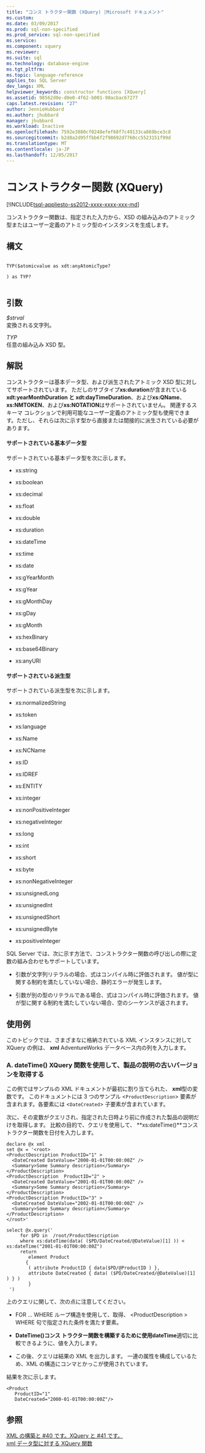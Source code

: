 ```yaml
---
title: "コンス トラクター関数 (XQuery) |Microsoft ドキュメント"
ms.custom: 
ms.date: 03/09/2017
ms.prod: sql-non-specified
ms.prod_service: sql-non-specified
ms.service: 
ms.component: xquery
ms.reviewer: 
ms.suite: sql
ms.technology: database-engine
ms.tgt_pltfrm: 
ms.topic: language-reference
applies_to: SQL Server
dev_langs: XML
helpviewer_keywords: constructor functions [XQuery]
ms.assetid: 98562d0e-d0e0-4f62-b001-90acbac67277
caps.latest.revision: "27"
author: JennieHubbard
ms.author: jhubbard
manager: jhubbard
ms.workload: Inactive
ms.openlocfilehash: 7592e3880cf0248efef68f7c49133ca869bce3c8
ms.sourcegitcommit: b2d8a2d95ffbb6f2f98692d7760cc5523151f99d
ms.translationtype: MT
ms.contentlocale: ja-JP
ms.lasthandoff: 12/05/2017
---
```

# <a name="constructor-functions-xquery"></a>コンストラクター関数 (XQuery)
[!INCLUDE[tsql-appliesto-ss2012-xxxx-xxxx-xxx-md](../includes/tsql-appliesto-ss2012-xxxx-xxxx-xxx-md.md)]

  コンストラクター関数は、指定された入力から、XSD の組み込みのアトミック型またはユーザー定義のアトミック型のインスタンスを生成します。  
  
## <a name="syntax"></a>構文  
  
```  
  
TYP($atomicvalue as xdt:anyAtomicType?  
  
) as TYP?  
  
```  
  
## <a name="arguments"></a>引数  
 *$strval*  
 変換される文字列。  
  
 *TYP*  
 任意の組み込み XSD 型。  
  
## <a name="remarks"></a>解説  
 コンストラクターは基本データ型、および派生されたアトミック XSD 型に対してサポートされています。 ただしのサブタイプ**xs:duration**が含まれている**xdt:yearMonthDuration と xdt:dayTimeDuration**、および**xs:QName**、 **xs:NMTOKEN**、および**xs:NOTATION**はサポートされていません。 関連するスキーマ コレクションで利用可能なユーザー定義のアトミック型も使用できます。ただし、それらは次に示す型から直接または間接的に派生されている必要があります。  
  
#### <a name="supported-base-types"></a>サポートされている基本データ型  
 サポートされている基本データ型を次に示します。  
  
-   xs:string  
  
-   xs:boolean  
  
-   xs:decimal  
  
-   xs:float  
  
-   xs:double  
  
-   xs:duration  
  
-   xs:dateTime  
  
-   xs:time  
  
-   xs:date  
  
-   xs:gYearMonth  
  
-   xs:gYear  
  
-   xs:gMonthDay  
  
-   xs:gDay  
  
-   xs:gMonth  
  
-   xs:hexBinary  
  
-   xs:base64Binary  
  
-   xs:anyURI  
  
#### <a name="supported-derived-types"></a>サポートされている派生型  
 サポートされている派生型を次に示します。  
  
-   xs:normalizedString  
  
-   xs:token  
  
-   xs:language  
  
-   xs:Name  
  
-   xs:NCName  
  
-   xs:ID  
  
-   xs:IDREF  
  
-   xs:ENTITY  
  
-   xs:integer  
  
-   xs:nonPositiveInteger  
  
-   xs:negativeInteger  
  
-   xs:long  
  
-   xs:int  
  
-   xs:short  
  
-   xs:byte  
  
-   xs:nonNegativeInteger  
  
-   xs:unsignedLong  
  
-   xs:unsignedInt  
  
-   xs:unsignedShort  
  
-   xs:unsignedByte  
  
-   xs:positiveInteger  
  
 SQL Server では、次に示す方法で、コンストラクター関数の呼び出しの際に定数の組み合わせもサポートしています。  
  
-   引数が文字列リテラルの場合、式はコンパイル時に評価されます。 値が型に関する制約を満たしていない場合、静的エラーが発生します。  
  
-   引数が別の型のリテラルである場合、式はコンパイル時に評価されます。 値が型に関する制約を満たしていない場合、空のシーケンスが返されます。  
  
## <a name="examples"></a>使用例  
 このトピックでは、さまざまなに格納されている XML インスタンスに対して XQuery の例は、 **xml** AdventureWorks データベース内の列を入力します。  
  
### <a name="a-using-the-datetime-xquery-function-to-retrieve-older-product-descriptions"></a>A. dateTime() XQuery 関数を使用して、製品の説明の古いバージョンを取得する  
 この例ではサンプルの XML ドキュメントが最初に割り当てられた、 **xml**型の変数です。 このドキュメントには 3 つのサンプル <`ProductDescription`> 要素が含まれます。各要素には <`DateCreated`> 子要素が含まれています。  
  
 次に、その変数がクエリされ、指定された日時より前に作成された製品の説明だけを取得します。 比較の目的で、クエリを使用して、 **xs:dateTime()**コンス トラクター関数を日付を入力します。  
  
```  
declare @x xml  
set @x = '<root>  
<ProductDescription ProductID="1" >  
  <DateCreated DateValue="2000-01-01T00:00:00Z" />  
  <Summary>Some Summary description</Summary>  
</ProductDescription>  
<ProductDescription  ProductID="2" >  
  <DateCreated DateValue="2001-01-01T00:00:00Z" />  
  <Summary>Some Summary description</Summary>  
</ProductDescription>  
<ProductDescription ProductID="3" >  
  <DateCreated DateValue="2002-01-01T00:00:00Z" />  
  <Summary>Some Summary description</Summary>  
</ProductDescription>  
</root>'  
  
select @x.query('  
     for $PD in  /root/ProductDescription  
     where xs:dateTime(data( ($PD/DateCreated/@DateValue)[1] )) < xs:dateTime("2001-01-01T00:00:00Z")  
     return  
        element Product  
       {   
        ( attribute ProductID { data($PD/@ProductID ) },  
        attribute DateCreated { data( ($PD/DateCreated/@DateValue)[1] ) } )  
        }  
 ')  
```  
  
 上のクエリに関して、次の点に注意してください。  
  
-   FOR ... WHERE ループ構造を使用して、取得、 \<ProductDescription > WHERE 句で指定された条件を満たす要素。  
  
-   **DateTime()**コンス トラクター関数を構築するために使用**dateTime**適切に比較できるように、値を入力します。  
  
-   この後、クエリは結果の XML を出力します。 一連の属性を構成しているため、XML の構造にコンマとかっこが使用されています。  
  
 結果を次に示します。  
  
```  
<Product   
   ProductID="1"   
   DateCreated="2000-01-01T00:00:00Z"/>  
```  
  
## <a name="see-also"></a>参照  
 [XML の構築と #40 です。XQuery と #41 です。](../xquery/xml-construction-xquery.md)   
 [xml データ型に対する XQuery 関数](../xquery/xquery-functions-against-the-xml-data-type.md)  
  
  

